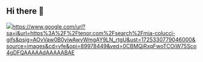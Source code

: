 ## Hi there 👋

<!--
**GisellyDutra/GisellyDutra** is a ✨ _special_ ✨ repository because its `README.md` (this file) appears on your GitHub profile.

Here are some ideas to get you started:

- 🔭 I’m currently working on ...
- 🌱 I’m currently learning ...
- 👯 I’m looking to collaborate on ...
- 🤔 I’m looking for help with ...
- 💬 Ask me about ...
- 📫 How to reach me: ...
- 😄 Pronouns: ...
- ⚡ Fun fact: ...
-->
![](https://www.google.com/url?sa=i&url=https%3A%2F%2Ftenor.com%2Fsearch%2Fmia-colucci-gifs&psig=AOvVaw0B0yiwAwvWmgAY9LN_rtgU&ust=1725330779046000&source=images&cd=vfe&opi=89978449&ved=0CBMQjRxqFwoTCOiW75Sco4gDFQAAAAAdAAAAABAE)https://www.google.com/url?sa=i&url=https%3A%2F%2Ftenor.com%2Fsearch%2Fmia-colucci-gifs&psig=AOvVaw0B0yiwAwvWmgAY9LN_rtgU&ust=1725330779046000&source=images&cd=vfe&opi=89978449&ved=0CBMQjRxqFwoTCOiW75Sco4gDFQAAAAAdAAAAABAE

